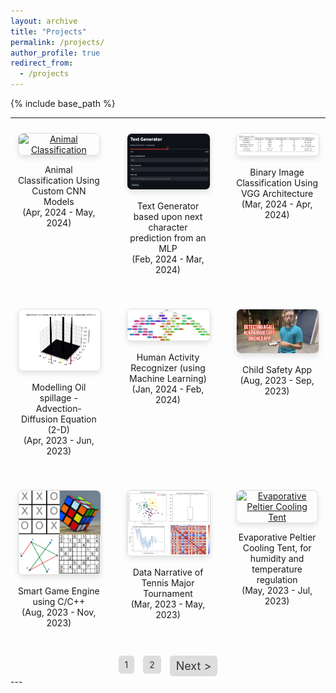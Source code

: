 ```yaml
---
layout: archive
title: "Projects"
permalink: /projects/
author_profile: true
redirect_from:
  - /projects
---
```


{% include base_path %}

<style>
.projects-container {
  display: flex;
  flex-wrap: wrap;
  justify-content: space-around;
  gap: 20px; /* Adjust the gap between projects */
}

.project {
  width: 30%; /* Adjust as needed */
  box-sizing: border-box;
  padding: 10px;
  text-align: center;
}

.project img {
  width: 100%;
  height: auto;
  border: 1px solid #ddd;
  border-radius: 8px;
  box-shadow: 0 4px 8px rgba(0,0,0,0.1);
}
.navigation {
  text-align: center;
  margin-top: 20px;
}

.navigation a {
  display: inline-block;
  margin: 0 5px;
  padding: 6px 10px; /* Adjusted padding */
  background-color: #ddd; /* Grey background */
  color: #333; /* Dark text color */
  text-decoration: none;
  border-radius: 5px;
}

.navigation a:hover {
  background-color: #bbb; /* Darker grey on hover */
}

.navigation .arrow {
  font-size: 18px; /* Adjusted font size */
  vertical-align: middle;
}
</style>


-----


<div class="projects-container">
  <div class="project">
    <a href="/projects/animal-classification">
      <img src="https://github.com/Nihar1402-iit/Nihar1402-iit.github.io/assets/117573996/7b6780c5-8f7d-4d61-b37c-09fa7a417b39" alt="Animal Classification">
    </a>
    <p>Animal Classification Using Custom CNN Models<br>(Apr, 2024 - May, 2024)</p>
  </div>

  <div class="project">
    <a href="/projects/text-generator">
      <img src="https://github.com/Nihar1402-iit/Nihar1402-iit.github.io/blob/master/_pages/Text_gen.png?raw=true" alt="Text Generator">
    </a>
    <p>Text Generator based upon next character prediction from an MLP<br>(Feb, 2024 - Mar, 2024)</p>
  </div>

  <div class="project">
    <a href="/projects/binary-classification">
      <img src="https://github.com/Nihar1402-iit/Nihar1402-iit.github.io/blob/master/_pages/VGG.png?raw=true" alt="Binary Image Classification">
    </a>
    <p>Binary Image Classification Using VGG Architecture<br>(Mar, 2024 - Apr, 2024)</p>
  </div>

  <div class="project">
    <a href="/projects/oil-spillage">
      <img src="https://github.com/Nihar1402-iit/Nihar1402-iit.github.io/blob/master/_pages/MA203.gif?raw=true" alt="Modelling Oil spillage">
    </a>
    <p>Modelling Oil spillage - Advection-Diffusion Equation (2-D)<br>(Apr, 2023 - Jun, 2023)</p>
  </div>

  <div class="project">
    <a href="/projects/human-activity-recognizer">
      <img src="https://github.com/Nihar1402-iit/Nihar1402-iit.github.io/blob/master/_pages/decision_tree.png?raw=true" alt="Human Activity Recognizer">
    </a>
    <p>Human Activity Recognizer (using Machine Learning)<br>(Jan, 2024 - Feb, 2024)</p>
  </div>

  <div class="project">
    <a href="/projects/child-safety-app">
      <img src="https://github.com/Nihar1402-iit/Nihar1402-iit.github.io/blob/master/_pages/Child_safety2.png?raw=true" alt="Child Safety App">
    </a>
    <p>Child Safety App<br>(Aug, 2023 - Sep, 2023)</p>
  </div>

  <div class="project">
    <a href="/projects/smart-game-engine">
      <img src="https://github.com/Nihar1402-iit/Nihar1402-iit.github.io/blob/master/_pages/smartgames.png?raw=true" alt="Smart Game Engine">
    </a>
    <p>Smart Game Engine using C/C++<br>(Aug, 2023 - Nov, 2023)</p>
  </div>

  <div class="project">
    <a href="/projects/data-narrative">
      <img src="https://github.com/Nihar1402-iit/Nihar1402-iit.github.io/blob/master/_pages/DN_final.png?raw=true" alt="Data Narrative">
    </a>
    <p>Data Narrative of Tennis Major Tournament<br>(Mar, 2023 - May, 2023)</p>
  </div>

  <div class="project">
    <a href="/projects/evaporative-cooling-tent">
      <img src="https://github.com/Nihar1402-iit/Nihar1402-iit.github.io/assets/117573996/658079ff-b2c7-4598-b252-e0093724ad89" alt="Evaporative Peltier Cooling Tent">
    </a>
    <p>Evaporative Peltier Cooling Tent, for humidity and temperature regulation<br>(May, 2023 - Jul, 2023)</p>
  </div>
</div>

<div class="navigation">
  <a href="/">1</a>
  <a href="Projectspage2.md ">2</a>
  <a href="Projectspage2.md" class="arrow">Next &gt;</a>
</div>
---
